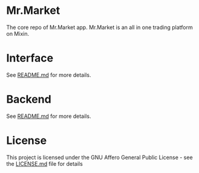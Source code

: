# Mr.Market

The core repo of Mr.Market app. Mr.Market is an all in one trading platform on Mixin.


# Interface

See [README.md](interface/README.md) for more details.

# Backend

See [README.md](backend/README.md) for more details.

# License

This project is licensed under the GNU Affero General Public License - see the [LICENSE.md](LICENSE) file for details